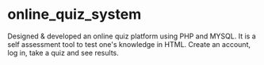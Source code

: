 # online_quiz_system
Designed & developed an online quiz platform using PHP and MYSQL.
It is a self assessment tool to test one's knowledge in HTML. Create an account, log in, take a quiz and see results.
